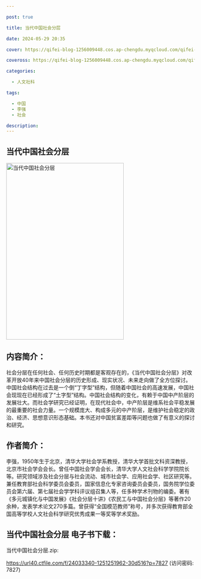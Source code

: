 ```yaml
---

post: true

title: 当代中国社会分层

date: 2024-05-29 20:35

cover: https://qifei-blog-1256009448.cos.ap-chengdu.myqcloud.com/qifei-blog/64e2082e661c6c8e549552db.jpg

coveross: https://qifei-blog-1256009448.cos.ap-chengdu.myqcloud.com/qifei-blog/64e2082e661c6c8e549552db.jpg

categories:

  - 人文社科

tags:

  - 中国
  - 李强
  - 社会

description:
---
```


## 当代中国社会分层
<img alt="当代中国社会分层 " class="aligncenter loaded" data-was-processed="true" decoding="async" fetchpriority="high" height="471" src="https://qifei-blog-1256009448.cos.ap-chengdu.myqcloud.com/qifei-blog/64e2082e661c6c8e549552db.jpg " style="cursor: zoom-in;" width="314"/>

## 内容简介：

社会分层在任何社会、任何历史时期都是客观存在的，《当代中国社会分层》对改革开放40年来中国社会分层的历史形成、现实状况、未来走向做了全方位探讨。中国社会结构在过去是一个倒“丁字型”结构，但随着中国社会的高速发展，中国社会现现在已经形成了“土字型”结构。中国社会结构的变化，有赖于中国中产阶层的发展壮大。而社会学研究已经证明，在现代社会中，中产阶层是维系社会平稳发展的最重要的社会力量。一个规模庞大、构成多元的中产阶层，是维护社会稳定的政治、经济、思想意识形态基础。本书还对中国贫富差距等问题也做了有意义的探讨和研究。

## 作者简介：

李强，1950年生于北京，清华大学社会学系教授，清华大学首批文科资深教授，北京市社会学会会长。曾任中国社会学会会长，清华大学人文社会科学学院院长等。研究领域涉及社会分层与社会流动、城市社会学、应用社会学、社区研究等。兼任教育部社会科学委员会委员，国家信息化专家咨询委员会委员，国务院学位委员会第六届、第七届社会学学科评议组召集人等，任多种学术刊物的编委。著有《多元城镇化与中国发展》《社会分层十讲》《农民工与中国社会分层》等著作20余种，发表学术论文270多篇。曾获得“全国模范教师”称号，并多次获得教育部全国高等学校人文社会科学研究优秀成果一等奖等学术奖励。

## 当代中国社会分层 电子书下载：

当代中国社会分层.zip: 

https://url40.ctfile.com/f/24033340-1251251962-30d516?p=7827 (访问密码: 7827)
